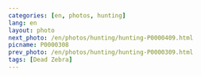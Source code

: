 ```yaml
---
categories: [en, photos, hunting]
lang: en
layout: photo
next_photo: /en/photos/hunting/hunting-P0000409.html
picname: P0000308
prev_photo: /en/photos/hunting/hunting-P0000309.html
tags: [Dead Zebra]
---
```

